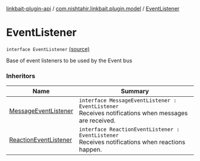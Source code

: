 [linkbait-plugin-api](../index.md) / [com.nishtahir.linkbait.plugin.model](index.md) / [EventListener](.)

# EventListener

`interface EventListener` [(source)](https://gitlab.com/nishtahir/linkbait/tree/master/linkbait-plugin-api/src/main/kotlin//com/nishtahir/linkbait/plugin/model/EventListener.kt#L7)

Base of event listeners to be used by
the Event bus

### Inheritors

| Name | Summary |
|---|---|
| [MessageEventListener](../com.nishtahir.linkbait.plugin/-message-event-listener/index.md) | `interface MessageEventListener : EventListener`<br>Receives notifications when messages are received. |
| [ReactionEventListener](../com.nishtahir.linkbait.plugin/-reaction-event-listener/index.md) | `interface ReactionEventListener : EventListener`<br>Receives notifications when reactions happen. |
